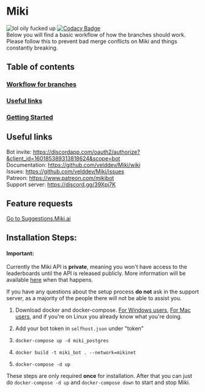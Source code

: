 # Miki
![lol oily fucked up](https://discordbots.org/api/widget/status/160105994217586689.svg) [![Codacy Badge](https://api.codacy.com/project/badge/Grade/0181e7d12f8344fd9950067e80f53f74)](https://www.codacy.com/app/velddev/Miki?utm_source=github.com&amp;utm_medium=referral&amp;utm_content=velddev/Miki&amp;utm_campaign=Badge_Grade)
<br>
Below you will find a basic workflow of how the branches should work. Please follow this to prevent bad merge conflicts on Miki and things constantly breaking.

## Table of contents

### [Workflow for branches](#workflow-for-branches-1)
### [Useful links](#useful-links-1)
### [Getting Started](#getting-started-1)
 
## Useful links
Bot invite: https://discordapp.com/oauth2/authorize?&client_id=160185389313818624&scope=bot<br>
Documentation: https://github.com/velddev/Miki/wiki<br>
Issues: https://github.com/velddev/Miki/issues<br>
Patreon: https://www.patreon.com/mikibot<br>
Support server: https://discord.gg/39Xpj7K<br>


## Feature requests
[Go to Suggestions.Miki.ai](https://suggestions.miki.ai)


## Installation Steps:

#### Important:
Currently the Miki API is __private__, meaning you won't have access to the leaderboards until the API is released publicly. More information will be available [here](https://github.com/mikibot/miki/wiki/API-Leaderboards) when that happens.

If you have any questions about the setup process **do not** ask in the support server, as a majority of the people there will not be able to assist you.

1. Download docker and docker-compose. [For Windows users](https://docs.docker.com/docker-for-windows/install/),
[For Mac users](https://docs.docker.com/docker-for-mac/install/), and if you're on Linux you already know what you're doing.

2. Add your bot token in `selfhost.json` under "token"

3. `docker-compose up -d miki_postgres`

4. `docker build -t miki_bot . --network=mikinet`

5. `docker-compose -d up`

These steps are only required **once** for installation. After that 
you can just do `docker-compose -d up` and `docker-compose down`
to start and stop Miki.
